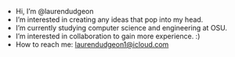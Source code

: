 - Hi, I’m @laurendudgeon
- I’m interested in creating any ideas that pop into my head.
- I’m currently studying computer science and engineering at OSU.
- I’m interested in collaboration to gain more experience. :)
- How to reach me: laurendudgeon1@icloud.com

<!---
laurendudgeon/laurendudgeon is a ✨ special ✨ repository because its `README.md` (this file) appears on your GitHub profile.
You can click the Preview link to take a look at your changes.
--->
